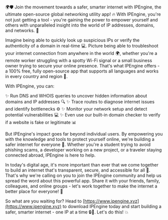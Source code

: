 🌍🛡️ Join the movement towards a safer, smarter internet with IPEngine, the ultimate open-source global networking utility app! 🔥 With IPEngine, you're not just getting a tool - you're gaining the power to empower yourself and others with unparalleled insight into the world of IP addresses, domains, and networks. 📡

Imagine being able to quickly look up suspicious IPs or verify the authenticity of a domain in real-time 💻. Picture being able to troubleshoot your internet connection from anywhere in the world 🌍, whether you're a remote worker struggling with a spotty Wi-Fi signal or a small business owner trying to secure your online presence. That's what IPEngine offers - a 100% free, fully open-source app that supports all languages and works in every country and region 📱.

With IPEngine, you can:

✨ Run DNS and WHOIS queries to uncover hidden information about domains and IP addresses 🔍
✨ Trace routes to diagnose internet issues and identify bottlenecks ⚙️
✨ Monitor your network setup and detect potential vulnerabilities 💻
✨ Even use our built-in domain checker to verify if a website is fake or legitimate 📊

But IPEngine's impact goes far beyond individual users. By empowering you with the knowledge and tools to protect yourself online, we're building a safer internet for everyone 🌈. Whether you're a student trying to avoid phishing scams, a developer working on a new project, or a traveler staying connected abroad, IPEngine is here to help.

In today's digital age, it's more important than ever that we come together to build an internet that's transparent, secure, and accessible for all 🌟. That's why we're calling on you to join the IPEngine community and help us spread the word about this powerful app. Share it with your friends, family, colleagues, and online groups - let's work together to make the internet a better place for everyone! 🚀

So what are you waiting for? Head to [https://www.ipengine.xyz](https://www.ipengine.xyz) to download IPEngine today and start building a safer, smarter internet - one IP at a time 🔒💪. Let's do this! 💥